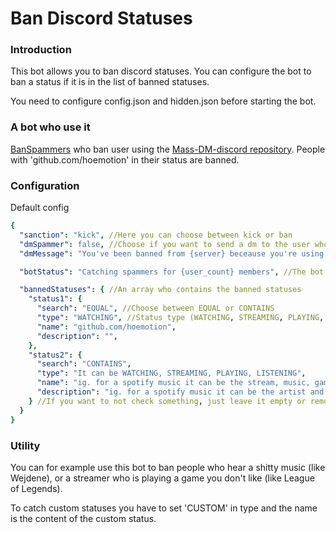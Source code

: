 # Ban Discord Statuses
### Introduction
This bot allows you to ban discord statuses.
You can configure the bot to ban a status if it is in the list of banned statuses.

You need to configure config.json and hidden.json before starting the bot.

### A bot who use it 
[BanSpammers](https://discord.com/api/oauth2/authorize?client_id=906170850217185281&permissions=2147486726&scope=bot) who ban user using the [Mass-DM-discord repository](https://github.com/hoemotion/mass-dm-discord). People with 'github.com/hoemotion' in their status are banned.

### Configuration
Default config
```yaml
{
  "sanction": "kick", //Here you can choose between kick or ban
  "dmSpammer": false, //Choose if you want to send a dm to the user who used status
  "dmMessage": "You've been banned from {server} beceause you're using a selfbot against Discord TOS.",

  "botStatus": "Catching spammers for {user_count} members", //The bot status

  "bannedStatuses": { //An array who contains the banned statuses
    "status1": {
      "search": "EQUAL", //Choose between EQUAL or CONTAINS
      "type": "WATCHING", //Status type (WATCHING, STREAMING, PLAYING, LISTENING, CUSTOM)
      "name": "github.com/hoemotion",
      "description": "",
    },
    "status2": {
      "search": "CONTAINS",
      "type": "It can be WATCHING, STREAMING, PLAYING, LISTENING",
      "name": "ig. for a spotify music it can be the stream, music, game title or classic custom status",
      "description": "ig. for a spotify music it can be the artist and the album etc",
    } //If you want to not check something, just leave it empty or remove the variable
  }
}
```

### Utility
You can for example use this bot to ban people who hear a shitty music (like Wejdene), or a streamer who is playing a game you don't like (like League of Legends).

To catch custom statuses you have to set 'CUSTOM' in type and the name is the content of the custom status.
